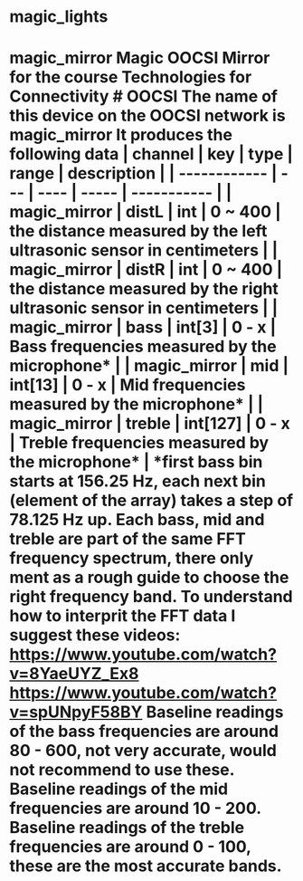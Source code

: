 # magic_lights
# magic_mirror Magic OOCSI Mirror for the course Technologies for Connectivity  # OOCSI The name of this device on the OOCSI network is magic_mirror  It produces the following data  | channel      | key | type | range | description | | ------------ | --- | ---- | ----- | ----------- | | magic_mirror | distL | int | 0 ~ 400 | the distance measured by the left ultrasonic sensor in centimeters | | magic_mirror | distR | int | 0 ~ 400 | the distance measured by the right ultrasonic sensor in centimeters | | magic_mirror | bass | int[3] | 0 - x | Bass frequencies measured by the microphone* | | magic_mirror | mid | int[13] | 0 - x | Mid frequencies measured by the microphone* | | magic_mirror | treble | int[127] | 0 - x | Treble frequencies measured by the microphone* |  *first bass bin starts at 156.25 Hz, each next bin (element of the array) takes a step of 78.125 Hz up. Each bass, mid and treble are part of the same FFT frequency spectrum, there only ment as a rough guide to choose the right frequency band.  To understand how to interprit the FFT data I suggest these videos:  https://www.youtube.com/watch?v=8YaeUYZ_Ex8 https://www.youtube.com/watch?v=spUNpyF58BY  Baseline readings of the bass frequencies are around 80 - 600, not very accurate, would not recommend to use these. Baseline readings of the mid frequencies are around 10 - 200. Baseline readings of the treble frequencies are around 0 - 100, these are the most accurate bands.
